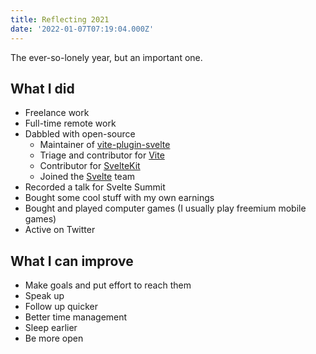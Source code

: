 ```yaml
---
title: Reflecting 2021
date: '2022-01-07T07:19:04.000Z'
---
```


The ever-so-lonely year, but an important one.

<!-- endexcerpt -->

## What I did

- Freelance work
- Full-time remote work
- Dabbled with open-source
  - Maintainer of [vite-plugin-svelte](https://github.com/sveltejs/vite-plugin-svelte)
  - Triage and contributor for [Vite](http://vitejs.dev)
  - Contributor for [SvelteKit](https://kit.svelte.dev)
  - Joined the [Svelte](https://svelte.dev) team
- Recorded a talk for Svelte Summit
- Bought some cool stuff with my own earnings
- Bought and played computer games (I usually play freemium mobile games)
- Active on Twitter

## What I can improve

- Make goals and put effort to reach them
- Speak up
- Follow up quicker
- Better time management
- Sleep earlier
- Be more open
